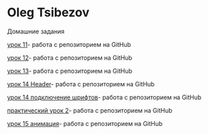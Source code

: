 

# Oleg Tsibezov
Домашние задания

[урок 11](https://github.com/oleg7171/oleg7171.github.io/tree/master/lesson_11/css "дз_11")- работа с репозиторием на GitHub

[урок 12](https://oleg7171.github.io/lesson_12/ "дз_12")- работа с репозиторием на GitHub

[урок 13](https://oleg7171.github.io/lesson_13/ "дз_13")- работа с репозиторием на GitHub

[урок 14 Header](https://oleg7171.github.io/%D0%9F%D1%80%D0%B0%D0%BA%D1%82%D0%B8%D1%87%D0%B5%D1%81%D0%BA%D0%B8%D0%B9%20%D1%83%D1%80%D0%BE%D0%BA-1/ "шапка сайта")- работа с репозиторием на GitHub

[урок 14 подключение шрифтов](https://oleg7171.github.io/lesson_14/ "шапка сайта")- работа с репозиторием на GitHub

[практический урок 2](https://oleg7171.github.io/%D0%9F%D1%80%D0%B0%D0%BA%D1%82%D0%B8%D1%87%D0%B5%D1%81%D0%BA%D0%B8%D0%B9%20%D1%83%D1%80%D0%BE%D0%BA-2/ "1стр")- работа с репозиторием на GitHub


[урок 15 анимация](https://oleg7171.github.io/lesson_15/ "img_button")- работа с репозиторием на GitHub
